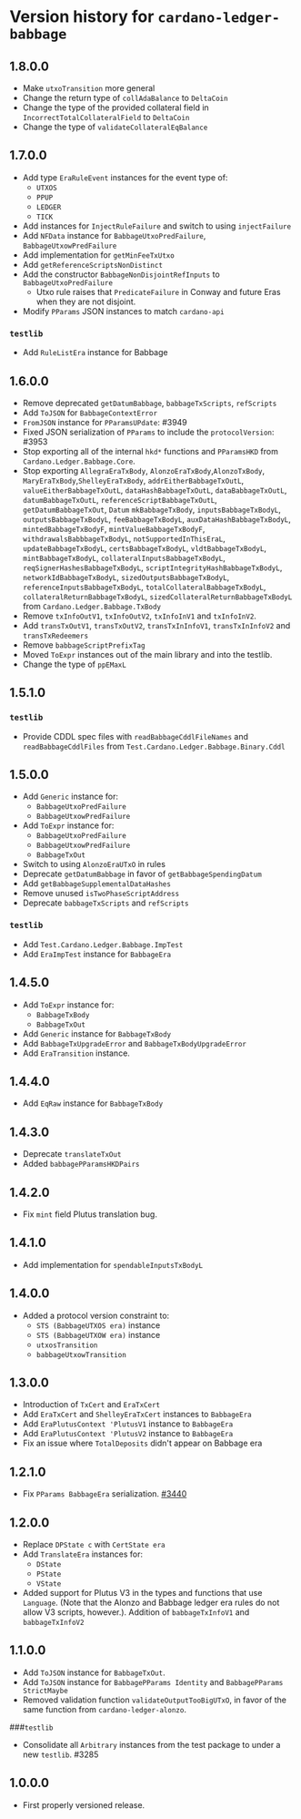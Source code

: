 # Version history for `cardano-ledger-babbage`

## 1.8.0.0

* Make `utxoTransition` more general
* Change the return type of `collAdaBalance` to `DeltaCoin`
* Change the type of the provided collateral field in `IncorrectTotalCollateralField` to `DeltaCoin`
* Change the type of `validateCollateralEqBalance`

## 1.7.0.0

* Add type `EraRuleEvent` instances for the event type of:
  * `UTXOS`
  * `PPUP`
  * `LEDGER`
  * `TICK`
* Add instances for `InjectRuleFailure` and switch to using `injectFailure`
* Add `NFData` instance for `BabbageUtxoPredFailure`, `BabbageUtxowPredFailure`
* Add implementation for `getMinFeeTxUtxo`
* Add `getReferenceScriptsNonDistinct`
* Add the constructor `BabbageNonDisjointRefInputs` to `BabbageUtxoPredFailure`
  * Utxo rule raises that `PredicateFailure` in Conway and future Eras when they are not disjoint.
* Modify `PParams` JSON instances to match `cardano-api`

### `testlib`

* Add `RuleListEra` instance for Babbage

## 1.6.0.0

* Remove deprecated `getDatumBabbage`, `babbageTxScripts`, `refScripts`
* Add `ToJSON` for `BabbageContextError`
* `FromJSON` instance for `PParamsUPdate`: #3949
* Fixed JSON serialization of `PParams` to include the `protocolVersion`: #3953
* Stop exporting all of the internal `hkd*` functions and `PParamsHKD` from
  `Cardano.Ledger.Babbage.Core`.
* Stop exporting `AllegraEraTxBody`, `AlonzoEraTxBody`,`AlonzoTxBody`,
  `MaryEraTxBody`,`ShelleyEraTxBody`, `addrEitherBabbageTxOutL`,
  `valueEitherBabbageTxOutL`, `dataHashBabbageTxOutL`, `dataBabbageTxOutL`,
  `datumBabbageTxOutL`, `referenceScriptBabbageTxOutL`, `getDatumBabbageTxOut`, `Datum`
  `mkBabbageTxBody`, `inputsBabbageTxBodyL`, `outputsBabbageTxBodyL`, `feeBabbageTxBodyL`,
  `auxDataHashBabbageTxBodyL`, `mintedBabbageTxBodyF`, `mintValueBabbageTxBodyF`,
  `withdrawalsBabbbageTxBodyL`, `notSupportedInThisEraL`, `updateBabbageTxBodyL`,
  `certsBabbageTxBodyL`, `vldtBabbageTxBodyL`, `mintBabbageTxBodyL`,
  `collateralInputsBabbageTxBodyL`, `reqSignerHashesBabbageTxBodyL`,
  `scriptIntegrityHashBabbageTxBodyL`, `networkIdBabbageTxBodyL`,
  `sizedOutputsBabbageTxBodyL`, `referenceInputsBabbageTxBodyL`,
  `totalCollateralBabbageTxBodyL`, `collateralReturnBabbageTxBodyL`,
  `sizedCollateralReturnBabbageTxBodyL` from `Cardano.Ledger.Babbage.TxBody`
* Remove `txInfoOutV1`, `txInfoOutV2`, `txInfoInV1` and `txInfoInV2`.
* Add `transTxOutV1`, `transTxOutV2`, `transTxInInfoV1`, `transTxInInfoV2` and `transTxRedeemers`
* Remove `babbageScriptPrefixTag`
* Moved `ToExpr` instances out of the main library and into the testlib.
* Change the type of `ppEMaxL`

## 1.5.1.0

### `testlib`

* Provide CDDL spec files with `readBabbageCddlFileNames` and `readBabbageCddlFiles` from
  `Test.Cardano.Ledger.Babbage.Binary.Cddl`

## 1.5.0.0

* Add `Generic` instance for:
  * `BabbageUtxoPredFailure`
  * `BabbageUtxowPredFailure`
* Add `ToExpr` instance for:
  * `BabbageUtxoPredFailure`
  * `BabbageUtxowPredFailure`
  * `BabbageTxOut`
* Switch to using `AlonzoEraUTxO` in rules
* Deprecate `getDatumBabbage` in favor of `getBabbageSpendingDatum`
* Add `getBabbageSupplementalDataHashes`
* Remove unused `isTwoPhaseScriptAddress`
* Deprecate `babbageTxScripts` and `refScripts`

### `testlib`

* Add `Test.Cardano.Ledger.Babbage.ImpTest`
* Add `EraImpTest` instance for `BabbageEra`

## 1.4.5.0

* Add `ToExpr` instance for:
  * `BabbageTxBody`
  * `BabbageTxOut`
* Add `Generic` instance for `BabbageTxBody`
* Add `BabbageTxUpgradeError` and `BabbageTxBodyUpgradeError`
* Add `EraTransition` instance.

## 1.4.4.0

* Add `EqRaw` instance for `BabbageTxBody`

## 1.4.3.0

* Deprecate `translateTxOut`
* Added `babbagePParamsHKDPairs`

## 1.4.2.0

* Fix `mint` field Plutus translation bug.

## 1.4.1.0

* Add implementation for `spendableInputsTxBodyL`

## 1.4.0.0

* Added a protocol version constraint to:
  * `STS (BabbageUTXOS era)` instance
  * `STS (BabbageUTXOW era)` instance
  * `utxosTransition`
  * `babbageUtxowTransition`

## 1.3.0.0

* Introduction of `TxCert` and `EraTxCert`
* Add `EraTxCert` and `ShelleyEraTxCert` instances to `BabbageEra`
* Add `EraPlutusContext 'PlutusV1` instance to `BabbageEra`
* Add `EraPlutusContext 'PlutusV2` instance to `BabbageEra`
* Fix an issue where `TotalDeposits` didn't appear on Babbage era

## 1.2.1.0

* Fix `PParams BabbageEra` serialization. [#3440](https://github.com/intersectmbo/cardano-ledger/pull/3440)

## 1.2.0.0

* Replace `DPState c` with `CertState era`
* Add `TranslateEra` instances for:
  * `DState`
  * `PState`
  * `VState`
* Added support for Plutus V3 in the types and functions that use `Language`.
  (Note that the Alonzo and Babbage ledger era rules do not allow V3 scripts, however.).
  Addition of `babbageTxInfoV1` and `babbageTxInfoV2`

## 1.1.0.0

* Add `ToJSON` instance for `BabbageTxOut`.
* Add `ToJSON` instance for `BabbagePParams Identity` and `BabbagePParams StrictMaybe`
* Removed validation function `validateOutputTooBigUTxO`, in favor of the same function
  from `cardano-ledger-alonzo`.

###`testlib`

* Consolidate all `Arbitrary` instances from the test package to under a new `testlib`. #3285

## 1.0.0.0

* First properly versioned release.

